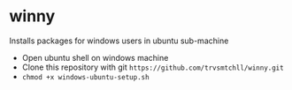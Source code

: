 # winny

Installs packages for windows users in ubuntu sub-machine

- Open ubuntu shell on windows machine
- Clone this repository with git ```https://github.com/trvsmtchll/winny.git```
- ```chmod +x windows-ubuntu-setup.sh```



